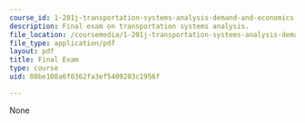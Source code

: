 ```yaml
---
course_id: 1-201j-transportation-systems-analysis-demand-and-economics-fall-2008
description: Final exam on transportation systems analysis.
file_location: /coursemedia/1-201j-transportation-systems-analysis-demand-and-economics-fall-2008/08be108a6f0362fa3ef5409203c1956f_MIT1_201JF08_final.pdf
file_type: application/pdf
layout: pdf
title: Final Exam
type: course
uid: 08be108a6f0362fa3ef5409203c1956f

---
```

None